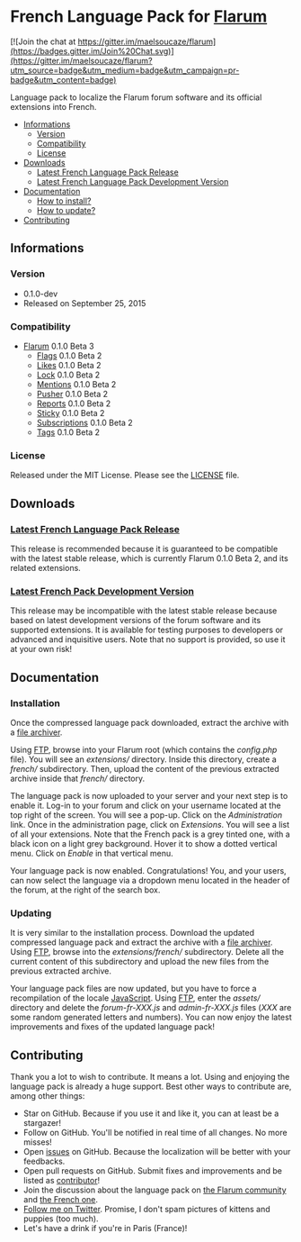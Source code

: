 # French Language Pack for [Flarum](http://flarum.org/)

[![Join the chat at https://gitter.im/maelsoucaze/flarum](https://badges.gitter.im/Join%20Chat.svg)](https://gitter.im/maelsoucaze/flarum?utm_source=badge&utm_medium=badge&utm_campaign=pr-badge&utm_content=badge)

Language pack to localize the Flarum forum software and its official extensions into French.

- [Informations](https://github.com/maelsoucaze/flarum#informations)
	- [Version](https://github.com/maelsoucaze/flarum#version)
	- [Compatibility](https://github.com/maelsoucaze/flarum#compatibility)
	- [License](https://github.com/maelsoucaze/flarum#license)
- [Downloads](https://github.com/maelsoucaze/flarum#downloads)
	- [Latest French Language Pack Release](https://github.com/maelsoucaze/flarum#latest-french-language-pack-release)
	- [Latest French Language Pack Development Version](https://github.com/maelsoucaze/flarum#latest-french-language-pack-development-version)
- [Documentation](https://github.com/maelsoucaze/flarum#documentation)
	- [How to install?](https://github.com/maelsoucaze/flarum#installation)
	- [How to update?](https://github.com/maelsoucaze/flarum#updating)
- [Contributing](https://github.com/maelsoucaze/flarum#contributing)

## Informations

### Version

- 0.1.0-dev
- Released on September 25, 2015

### Compatibility

- [Flarum](https://github.com/flarum/core) 0.1.0 Beta 3
	- [Flags](https://github.com/flarum/flags) 0.1.0 Beta 2
	- [Likes](https://github.com/flarum/likes) 0.1.0 Beta 2
	- [Lock](https://github.com/flarum/lock) 0.1.0 Beta 2
	- [Mentions](https://github.com/flarum/mentions) 0.1.0 Beta 2
	- [Pusher](https://github.com/flarum/pusher) 0.1.0 Beta 2
	- [Reports](https://github.com/flarum/reports) 0.1.0 Beta 2
	- [Sticky](https://github.com/flarum/sticky) 0.1.0 Beta 2
	- [Subscriptions](https://github.com/flarum/subscriptions) 0.1.0 Beta 2
	- [Tags](https://github.com/flarum/tags) 0.1.0 Beta 2

### License

Released under the MIT License. Please see the [LICENSE](https://github.com/maelsoucaze/flarum/blob/master/LICENSE) file.

## Downloads

### [Latest French Language Pack Release](https://github.com/maelsoucaze/flarum/releases/tag/0.1.0-dev-build.17)

This release is recommended because it is guaranteed to be compatible with the latest stable release, which is currently Flarum 0.1.0 Beta 2, and its related extensions.

### [Latest French Pack Development Version](https://github.com/maelsoucaze/flarum/archive/master.zip)

This release may be incompatible with the latest stable release because based on latest development versions of the forum software and its supported extensions. It is available for testing purposes to developers or advanced and inquisitive users. Note that no support is provided, so use it at your own risk!

## Documentation

### Installation

Once the compressed language pack downloaded, extract the archive with a [file archiver](https://en.wikipedia.org/wiki/Comparison_of_file_archivers).

Using [FTP](http://en.wikipedia.org/wiki/File_Transfer_Protocol), browse into your Flarum root (which contains the *config.php* file). You will see an *extensions/* directory. Inside this directory, create a *french/* subdirectory. Then, upload the content of the previous extracted archive inside that *french/* directory.

The language pack is now uploaded to your server and your next step is to enable it. Log-in to your forum and click on your username located at the top right of the screen. You will see a pop-up. Click on the *Administration* link. Once in the administration page, click on *Extensions*. You will see a list of all your extensions. Note that the French pack is a grey tinted one, with a black icon on a light grey background. Hover it to show a dotted vertical menu. Click on *Enable* in that vertical menu.

Your language pack is now enabled. Congratulations! You, and your users, can now select the language via a dropdown menu located in the header of the forum, at the right of the search box.

### Updating

It is very similar to the installation process. Download the updated compressed language pack and extract the archive with a [file archiver](https://en.wikipedia.org/wiki/Comparison_of_file_archivers). Using [FTP](http://en.wikipedia.org/wiki/File_Transfer_Protocol), browse into the *extensions/french/* subdirectory. Delete all the current content of this subdirectory and upload the new files from the previous extracted archive.

Your language pack files are now updated, but you have to force a recompilation of the locale [JavaScript](https://en.wikipedia.org/wiki/JavaScript). Using [FTP](http://en.wikipedia.org/wiki/File_Transfer_Protocol), enter the *assets/* directory and delete the *forum-fr-XXX.js* and *admin-fr-XXX.js* files (*XXX* are some random generated letters and numbers). You can now enjoy the latest improvements and fixes of the updated language pack!

## Contributing

Thank you a lot to wish to contribute. It means a lot. Using and enjoying the language pack is already a huge support. Best other ways to contribute are, among other things:

- Star on GitHub. Because if you use it and like it, you can at least be a stargazer!
- Follow on GitHub. You'll be notified in real time of all changes. No more misses!
- Open [issues](https://github.com/maelsoucaze/flarum/issues) on GitHub. Because the localization will be better with your feedbacks.
- Open pull requests on GitHub. Submit fixes and improvements and be listed as [contributor](https://github.com/maelsoucaze/flarum/graphs/contributors)!
- Join the discussion about the language pack on [the Flarum community](http://discuss.flarum.org/d/615-french-language-pack-to-localize-flarum-and-its-extensions/53) and [the French one](https://flarum.today/fr/d/6-traduction-fran-aise-pour-traduire-flarum-et-ses-extensions).
- [Follow me on Twitter](https://twitter.com/maelsoucaze). Promise, I don't spam pictures of kittens and puppies (too much).
- Let's have a drink if you're in Paris (France)!
